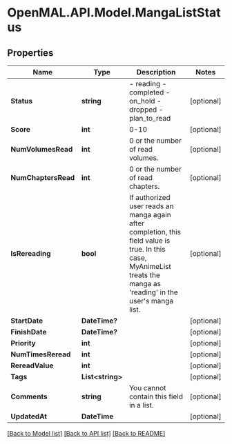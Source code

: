 # OpenMAL.API.Model.MangaListStatus
## Properties

Name | Type | Description | Notes
------------ | ------------- | ------------- | -------------
**Status** | **string** | - reading - completed - on_hold - dropped - plan_to_read  | [optional] 
**Score** | **int** | 0-10  | [optional] 
**NumVolumesRead** | **int** | 0 or the number of read volumes.   | [optional] 
**NumChaptersRead** | **int** | 0 or the number of read chapters.   | [optional] 
**IsRereading** | **bool** | If authorized user reads an manga again after completion, this field value is true.  In this case, MyAnimeList treats the manga as &#39;reading&#39; in the user&#39;s manga list.  | [optional] 
**StartDate** | **DateTime?** |  | [optional] 
**FinishDate** | **DateTime?** |  | [optional] 
**Priority** | **int** |  | [optional] 
**NumTimesReread** | **int** |  | [optional] 
**RereadValue** | **int** |  | [optional] 
**Tags** | **List&lt;string&gt;** |  | [optional] 
**Comments** | **string** | You cannot contain this field in a list.  | [optional] 
**UpdatedAt** | **DateTime** |  | [optional] 

[[Back to Model list]](../README.md#documentation-for-models) [[Back to API list]](../README.md#documentation-for-api-endpoints) [[Back to README]](../README.md)

